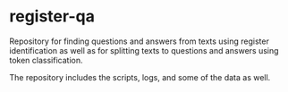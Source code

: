# register-qa

Repository for finding questions and answers from texts using register identification as well as for splitting texts to questions and answers using token classification.

The repository includes the scripts, logs, and some of the data as well.